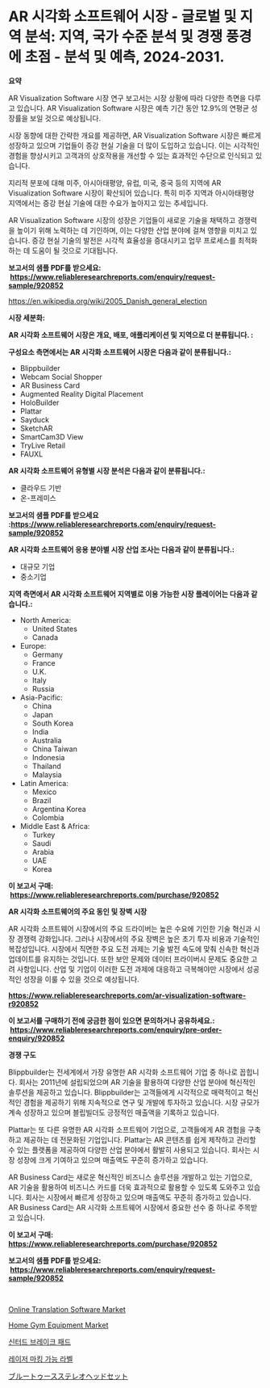 <p><h1>AR 시각화 소프트웨어 시장 - 글로벌 및 지역 분석: 지역, 국가 수준 분석 및 경쟁 풍경에 초점 - 분석 및 예측, 2024-2031.</h1></p><p><strong>요약</strong></p>
<p><p>AR Visualization Software 시장 연구 보고서는 시장 상황에 따라 다양한 측면을 다루고 있습니다. AR Visualization Software 시장은 예측 기간 동안 12.9%의 연평균 성장률을 보일 것으로 예상됩니다.</p><p>시장 동향에 대한 간략한 개요를 제공하면, AR Visualization Software 시장은 빠르게 성장하고 있으며 기업들이 증강 현실 기술을 더 많이 도입하고 있습니다. 이는 시각적인 경험을 향상시키고 고객과의 상호작용을 개선할 수 있는 효과적인 수단으로 인식되고 있습니다.</p><p>지리적 분포에 대해 미주, 아시아태평양, 유럽, 미국, 중국 등의 지역에 AR Visualization Software 시장이 확산되어 있습니다. 특히 미주 지역과 아시아태평양 지역에서는 증강 현실 기술에 대한 수요가 높아지고 있는 추세입니다.</p><p>AR Visualization Software 시장의 성장은 기업들이 새로운 기술을 채택하고 경쟁력을 높이기 위해 노력하는 데 기인하며, 이는 다양한 산업 분야에 걸쳐 영향을 미치고 있습니다. 증강 현실 기술의 발전은 시각적 효율성을 증대시키고 업무 프로세스를 최적화하는 데 도움이 될 것으로 기대됩니다.</p></p>
<p><strong>보고서의 샘플 PDF를 받으세요: &nbsp;<a href="https://www.reliableresearchreports.com/enquiry/request-sample/920852">https://www.reliableresearchreports.com/enquiry/request-sample/920852</a></strong></p>
<p><a href="https://en.wikipedia.org/wiki/2005_Danish_general_election">https://en.wikipedia.org/wiki/2005_Danish_general_election</a></p>
<p><strong>시장 세분화:</strong></p>
<p><strong> AR 시각화 소프트웨어 시장은 개요, 배포, 애플리케이션 및 지역으로 더 분류됩니다. :</strong></p>
<p><strong>구성요소 측면에서는 AR 시각화 소프트웨어 시장은 다음과 같이 분류됩니다.:</strong></p>
<p><ul><li>Blippbuilder</li><li>Webcam Social Shopper</li><li>AR Business Card</li><li>Augmented Reality Digital Placement</li><li>HoloBuilder</li><li>Plattar</li><li>Sayduck</li><li>SketchAR</li><li>SmartCam3D View</li><li>TryLive Retail</li><li>FAUXL</li></ul></p>
<p><strong> AR 시각화 소프트웨어 유형별 시장 분석은 다음과 같이 분류됩니다.:</strong></p>
<p><ul><li>클라우드 기반</li><li>온-프레미스</li></ul></p>
<p><strong>보고서의 샘플 PDF를 받으세요 :<a href="https://www.reliableresearchreports.com/enquiry/request-sample/920852">https://www.reliableresearchreports.com/enquiry/request-sample/920852</a></strong></p>
<p><strong> AR 시각화 소프트웨어 응용 분야별 시장 산업 조사는 다음과 같이 분류됩니다.:</strong></p>
<p><ul><li>대규모 기업</li><li>중소기업</li></ul></p>
<p><strong>지역 측면에서 AR 시각화 소프트웨어 지역별로 이용 가능한 시장 플레이어는 다음과 같습니다.:</strong></p>
<p><ul>
    <li>
        North America:
        <ul>
            <li>United States</li>
            <li>Canada</li>
        </ul>
    </li>
    <li>
        Europe:
        <ul>
            <li>Germany</li>
            <li>France</li>
            <li>U.K.</li>
            <li>Italy</li>
            <li>Russia</li>
        </ul>
    </li>
    <li>
        Asia-Pacific:
        <ul>
            <li>China</li>
            <li>Japan</li>
            <li>South Korea</li>
            <li>India</li>
            <li>Australia</li>
            <li>China Taiwan</li>
            <li>Indonesia</li>
            <li>Thailand</li>
            <li>Malaysia</li>
        </ul>
    </li>
    <li>
        Latin America:
        <ul>
            <li>Mexico</li>
            <li>Brazil</li>
            <li>Argentina Korea</li>
            <li>Colombia</li>
        </ul>
    </li>
    <li>
        Middle East & Africa:
        <ul>
            <li>Turkey</li>
            <li>Saudi</li>
            <li>Arabia</li>
            <li>UAE</li>
            <li>Korea</li>
        </ul>
    </li>
    </ul></p>
<p><strong>이 보고서 구매: &nbsp;<a href="https://www.reliableresearchreports.com/purchase/920852">https://www.reliableresearchreports.com/purchase/920852</a></strong></p>
<p><strong>AR 시각화 소프트웨어의 주요 동인 및 장벽 시장</strong></p>
<p><p>AR 시각화 소프트웨어 시장에서의 주요 드라이버는 높은 수요에 기인한 기술 혁신과 시장 경쟁력 강화입니다. 그러나 시장에서의 주요 장벽은 높은 초기 투자 비용과 기술적인 복잡성입니다. 시장에서 직면한 주요 도전 과제는 기술 발전 속도에 맞춰 신속한 혁신과 업데이트를 유지하는 것입니다. 또한 보안 문제와 데이터 프라이버시 문제도 중요한 고려 사항입니다. 산업 및 기업이 이러한 도전 과제에 대응하고 극복해야만 시장에서 성공적인 성장을 이룰 수 있을 것으로 예상됩니다.</p></p>
<p><strong><a href="https://www.reliableresearchreports.com/ar-visualization-software-r920852">https://www.reliableresearchreports.com/ar-visualization-software-r920852</a></strong></p>
<p><strong>이 보고서를 구매하기 전에 궁금한 점이 있으면 문의하거나 공유하세요.: &nbsp;<a href="https://www.reliableresearchreports.com/enquiry/pre-order-enquiry/920852">https://www.reliableresearchreports.com/enquiry/pre-order-enquiry/920852</a></strong></p>
<p><strong>경쟁 구도</strong></p>
<p><p>Blippbuilder는 전세계에서 가장 유명한 AR 시각화 소프트웨어 기업 중 하나로 꼽힙니다. 회사는 2011년에 설립되었으며 AR 기술을 활용하여 다양한 산업 분야에 혁신적인 솔루션을 제공하고 있습니다. Blippbuilder는 고객들에게 시각적으로 매력적이고 혁신적인 경험을 제공하기 위해 지속적으로 연구 및 개발에 투자하고 있습니다. 시장 규모가 계속 성장하고 있으며 블립빌더도 긍정적인 매출액을 기록하고 있습니다.</p><p>Plattar는 또 다른 유명한 AR 시각화 소프트웨어 기업으로, 고객들에게 AR 경험을 구축하고 제공하는 데 전문화된 기업입니다. Plattar는 AR 콘텐츠를 쉽게 제작하고 관리할 수 있는 플랫폼을 제공하여 다양한 산업 분야에서 활발히 사용되고 있습니다. 회사는 시장 성장에 크게 기여하고 있으며 매출액도 꾸준히 증가하고 있습니다.</p><p>AR Business Card는 새로운 혁신적인 비즈니스 솔루션을 개발하고 있는 기업으로, AR 기술을 활용하여 비즈니스 카드를 더욱 효과적으로 활용할 수 있도록 도와주고 있습니다. 회사는 시장에서 빠르게 성장하고 있으며 매출액도 꾸준히 증가하고 있습니다. AR Business Card는 AR 시각화 소프트웨어 시장에서 중요한 선수 중 하나로 주목받고 있습니다.</p></p>
<p><strong>이 보고서 구매: &nbsp; <a href="https://www.reliableresearchreports.com/purchase/920852">https://www.reliableresearchreports.com/purchase/920852</a></strong></p>
<p><strong>보고서의 샘플 PDF를 받으세요: &nbsp;<a href="https://www.reliableresearchreports.com/enquiry/request-sample/920852">https://www.reliableresearchreports.com/enquiry/request-sample/920852</a></strong><strong></strong></p>
<p>&nbsp;</p>
<p><p><a href="https://github.com/mdhefjumiah/Market-Research-Report-List-1/blob/main/online-translation-software-market.md">Online Translation Software Market</a></p><p><a href="https://issuu.com/reportprime-2/docs/home-gym-equipment-market-size-2030_cc2dda1017461a">Home Gym Equipment Market</a></p><p><a href="https://medium.com/@uisoxxuy65/%EC%8B%A0%ED%85%8C%EB%A7%81-%EB%B8%8C%EB%A0%88%EC%9D%B4%ED%81%AC-%ED%8C%A8%EB%93%9C-%EC%8B%9C%EC%9E%A5-%EA%B8%80%EB%A1%9C%EB%B2%8C-%EC%8B%9C%EC%9E%A5-%EC%A0%90%EC%9C%A0%EC%9C%A8-%EB%B0%8F-%EC%88%9C%EC%9C%84-%EC%A0%84%EC%B2%B4-%ED%8C%90%EB%A7%A4-%EB%B0%8F-%EC%88%98%EC%9A%94-%EC%98%88%EC%B8%A1-2024-2031-7c49f21ccf2b">신터드 브레이크 패드</a></p><p><a href="https://github.com/LuckeyCorbin/Market-Research-Report-List-2/blob/main/963283357927.md">레이저 마킹 가능 라벨</a></p><p><a href="https://medium.com/@sashabeier2023/%E3%83%96%E3%83%AB%E3%83%BC%E3%83%88%E3%82%A5%E3%83%BC%E3%82%B9%E3%82%B9%E3%83%86%E3%83%AC%E3%82%AA%E3%83%98%E3%83%83%E3%83%89%E3%82%BB%E3%83%83%E3%83%88%E5%B8%82%E5%A0%B4%E3%81%AE%E6%96%B0%E3%81%97%E3%81%84%E3%83%88%E3%83%AC%E3%83%B3%E3%83%89-2024%E5%B9%B4%E3%81%8B%E3%82%892031%E5%B9%B4%E3%81%AE%E3%82%B0%E3%83%AD%E3%83%BC%E3%83%90%E3%83%AB%E5%B1%95%E6%9C%9B%E3%81%A8%E5%B0%86%E6%9D%A5%E3%81%AE%E5%B1%95%E6%9C%9B-f24f0866e915">ブルートゥースステレオヘッドセット</a></p></p>